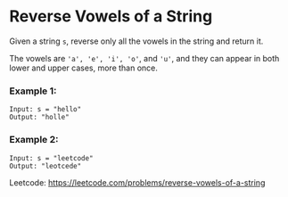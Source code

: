 # Reverse Vowels of a String

Given a string `s`, reverse only all the vowels in the string and return it.

The vowels are `'a', 'e', 'i', 'o'`, and `'u'`, and they can appear in both lower and upper cases, more than once.

### Example 1:

    Input: s = "hello"
    Output: "holle"

### Example 2:

    Input: s = "leetcode"
    Output: "leotcede"

 
 Leetcode: https://leetcode.com/problems/reverse-vowels-of-a-string
